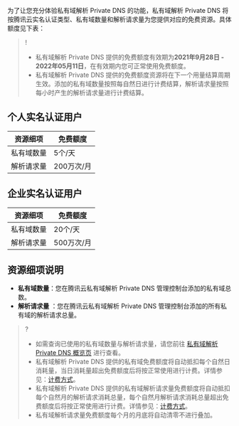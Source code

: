 为了让您充分体验私有域解析 Private DNS 的功能，私有域解析 Private DNS 将按腾讯云实名认证类型、私有域数量和解析请求量为您提供对应的免费资源。具体额度见下表：
>!
>- 私有域解析 Private DNS 提供的免费额度有效期为**2021年9月28日 - 2022年05月11日**，在有效期内您可正常使用免费额度。
>- 私有域解析 Private DNS 提供的免费额度资源将在下一个用量结算周期生效。添加的私有域数量按照每自然日进行计费结算，解析请求量按照每小时产生的解析请求量进行计费结算。
>
## 个人实名认证用户
| **资源细项** | 免费额度      |
| ------------ | ------------- |
| 私有域数量   |   5个/天  |
| 解析请求量       | 200万次/月|

## 企业实名认证用户

| **资源细项** | 免费额度     |
| ------------ | ------------- |
| 私有域数量   |   20个/天 |
| 解析请求量       | 500万次/月|

## 资源细项说明
- **私有域数量**：您在腾讯云私有域解析 Private DNS 管理控制台添加的私有域总数。
- **解析请求量** ：您在腾讯云私有域解析 Private DNS 管理控制台添加的所有私有域的解析请求总量。

>?
>- 如需查询已使用的私有域数量与解析请求量，请您前往 [私有域解析 Private DNS 概览页](https://console.cloud.tencent.com/privatedns) 进行查看。
>- 私有域解析 Private DNS 提供的私有域免费额度将自动抵扣每个自然日消耗量，当日消耗量超出免费额度后将按正常使用进行计费。详情参见：[计费方式](https://intl.cloud.tencent.com/document/product/1097/40555)。
>- 私有域解析 Private DNS 提供的私有域解析请求量免费额度将自动抵扣每个自然月的解析请求消耗总量，每个自然月解析请求消耗总量超出免费额度后将按正常使用进行计费。详情参见：[计费方式](https://intl.cloud.tencent.com/document/product/1097/40555)。
>- 私有域解析请求量免费额度每个月的月底将自动清零不进行叠加。





